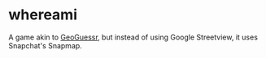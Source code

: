 # whereami
A game akin to [GeoGuessr](https://www.geoguessr.com), but instead of using Google Streetview, it uses Snapchat's Snapmap.
